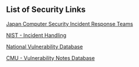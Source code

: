 ## List of Security Links

[Japan Computer Security Incident Response Teams](https://www.nca.gr.jp/)

[NIST - Incident Handling](https://nvlpubs.nist.gov/nistpubs/specialpublications/nist.sp.800-61r2.pdf)

[National Vulnerability Database](https://nvd.nist.gov/)

[CMU - Vulnerability Notes Database](https://www.kb.cert.org/vuls/?_gl=1*1rnxs4s*_ga*MjE0NjMxNTQyOS4xNzA0NjI1OTcw*_ga_87WECW6HCS*MTcwNDYyNTk2OS4xLjEuMTcwNDYyNjIwNC42MC4wLjA.)



